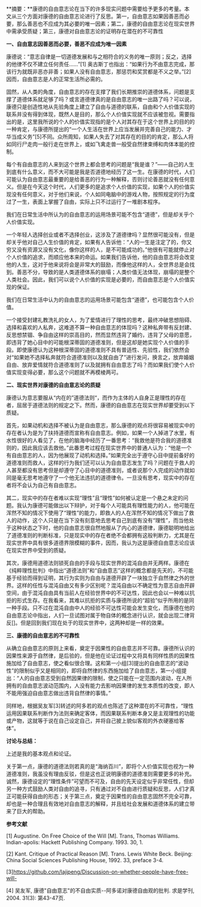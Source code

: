 **摘要：**康德的自由意志论在当下的许多现实问题中需要给予更多的考量。本文从三个方面对康德的自由意志论进行了反思。第一，自由意志如果因善恶而必要，那么善恶也不应成为其必要的唯一因素；第二，康德的自由意志论在现实世界中需承受质疑；第三，康德对自由意志论的证明存在潜在的不可靠性

**一、自由意志因善恶而必要，善恶不应成为唯一因素**

康德说：“意志自律是一切道德发展和与之相符合的义务的唯一原则；反之，选择的他律不仅不建立任何责任……”[1] 奥古斯丁也指出：“如果行为不由意志完成，那该行为就既非恶亦非善；如果人没有自由意志，那惩罚和奖赏都是不义之举。”[2] 因而，自由意志是人的正常生活所必需的。

固然，从人类的角度，自由意志的存在支撑了我们长期推崇的道德体系，问题是支撑了道德体系就足够了吗？或言道德律真的是自由意志的唯一出路了吗？可以说，康德只是创造性地从先验角度上建立了自由与道德的联系，自由和个人价值实现的联系并没有得到体现，既然人是目的，那么个人价值实现就不应该被忽视。需要指出的是，这里我所说的个人的价值实现指的是个人对其存在于这个世界上的目的的一种肯定，与康德所提出的“一个人生活在世界上应当发展并完善自己的能力、才华当成义务”[5]不同。众所周知，如果人失去了对其存在的目的的肯定，那么人将如同行尸走肉一般行走在世界上，或如飞禽走兽一般受自然律束缚和肉体本能的控制。

每个有自由意志的人来到这个世界上都会思考的问题是“我是谁？”——自己的人生到底有什么意义，而不大可能是我是否道德地经历了这一生。在康德的时代，人们可能认为自由意志最重要的是给善恶的行为一种解释，否则讨论善恶就没有任何意义。但是在今天这个时代，人们更多的是追求个人价值的实现，如果个人的价值实现没有任何意义，对于他们来说，个人如同电脑中的游戏人物，按照规定的行为度过了一生，表面上掌握了自由，实际上只不过运行了一堆剧本程序。

我们在日常生活中所认为的自由意志的运用场景可能不包含“道德”，但是却关乎个人价值实现。

一个年轻人选择创业或者不选择创业，这涉及了道德律吗？显然很可能没有，但是却关乎他对自己人生价值的肯定，如果有人告诉他：“人的一生是注定了的，你又穷又没有资源又没有文化，像你这样的人，是不可能成功的。”他很有可能就停止对个人价值的追求，而顺应他本来的命运。如果我们告诉他，他的自由意志将会改变他的人生，这对于他来说将会是非常大的鼓励，而像他这样的人，全世界总是会找到。善恶不分，导致的是人类道德体系的崩塌；人类价值无法体现，崩塌的是整个人类社会。因此，我们可以说个人价值的实现是必要的，而自由意志是个人价值实现的保证。

我们在日常生活中认为的自由意志的运用场景可能包含“道德”，也可能包含个人价值。

一个接受封建礼教洗礼的女人，为了爱情进行了理性的思考，最终冲破思想阻碍、选择和喜欢的人私奔，这难道不算一种自由意志的体现吗？这种私奔带有反封建、反思想禁锢、争自由这样的崇高目的，然而显然违背了婚约，违背了父母的意愿，即违背了她心目中的可能根深蒂固的道德准则，但是这却是她实现个人价值的手段。即使康德认为这种根深蒂固的道德准则不具有普适性、先验性，我们依然会对“如果她不选择私奔就符合道德准则以及就自由了”进行发问，换言之，放弃婚姻自由、放弃爱情就符合道德准则了以及就拥有自由意志了吗？而如果我们使个人价值实现变得必要，那么这个问题就不再模棱两可。

**二、现实世界对康德的自由意志论的质疑**

  康德认为意志要服从“内在的”道德法则“，而作为主体的人自身正是理性的存在者，屈居于道德法则的规定之下。然而，康德的自由意志在现实世界却要受到以下质疑。

首先，如果动机和选择不被认为是自由意志，那么康德的观点将很容易被现实中的存在者认为是为了扶持道德而宣称有自由意志。例如，如果一个人掉进了水里，有水性很好的人看见了，在他的脑海中经历了一番思考：“我救他是符合我的道德准则的，因此我应该去救他。”此番思考过程在现实世界中的普通人认为：“他是一个有自由意志的人，因为他展现了动机和选择。”如果完全出于遵守心目中提前备好的道德准则而救人，这样的行为我们还可以认为自由意志发生了吗？问题在于救人的人甚至都没有思考但是却遵守了心目中的道德准则，或者说那个人完成的动作就如同是毫无思考地遵守了一个他无法违抗的道德律令。一旦没有思考，现实中的存在者将不会认为自己有自由意志。

其二，现实中的存在者难以实现“理性”且“理性”如何被认定是一个悬之未定的问题。我认为康德可能做出以下辩护，对于每个人可能具有理性能力的人，他可能在浑然不知的情况下使用了“理性”的能力，即救人的人在浑然不知的情况下做出了救人的动作，这个人只是在当下没有刻意地去思考自己到底有没有“理性”，而当他处于这种状态之下时，他的自由意志很自然地服从了内心的道德律，康德聪明地给出了道德准则的判断标准，只是现实中的存在者绝不会都拥有这般判断力，尤其是在现实世界中具有很多道德界限模糊的事件，因而，我认为这是康德自由意志论应该在现实世界中受到的质疑。

其次，康德用道德法则锁死自由的手段与现实世界的混沌自由并无两样。康德在《纯粹理性批判》中指出“道德法则”和“自由意志”这样的概念都是先天的，不可能基于经验而得到证明，其行为实则为自由与道德开辟了一块独立于自然律之外的世界。这样的任性与混沌自由又有多少区别呢？混沌自由以不确定性为意志自由开辟空间，由于混沌自由具有当前人在经验世界中的不可达性，因此也会以一种难以抗拒的形式生存。在我看来，其难以抗拒的实质与康德所说的“超验”似乎所用的是同一种手段。只不过在混沌自由中人的经验不可达性可能会发生变化，而康德在他的自由意志论中指出，人们一旦试图对属于物自体的概念进行认识，就会出现二律背反[]。但是回到我们现在处于的现实世界中，这两种却是一样的效果。

**三、康德的自由意志的不可靠性**

从确立自由意志的原则上来看，奠定于因果性的自由意志并不可靠。康德所认识的因果性来源于自然律，是后验的，但是他在论证过程中又将具有同样性质的因果性施加给了自由意志，使之看似很合理。这和第一小组[3]提出的自由意志的“波动性”的限制似乎又是相同的，即将自然律的东西施加给了自由意志，第一小组提出：“人的自由意志受到自然因果律的限制，使之只能在一定范围内波动，在人所拥有的自由意志波动范围内，人没有能力去影响因果律的发生本质性的改变，即人不能用强迫自由意志做出违背自然律的事情。”

同样地，根据吴友军[3]转述的阿多若的观点也陈述了这种潜在的不可靠性，“理性运用因果联系判断作为法则来确定客体，而因果联系判断本身又是主观理性的功能或产物，这就等于说在自己设定自己，并将自己披上貌似客观的外衣硬塞给客体”。

**讨论与总结：**

上述是我的基本观点和论证。

关于第一点，康德的道德法则若真的是“海纳百川”，即将个人价值实现也视为一种道德准则，我虽没有理由反驳，但是这也正说明康德的道德准则需要更多的补充。诚然，康德设定的“理性条件”可望而不可及，自由的先天设定似乎非常任性，但却另一种方式鼓励人类对自由的追寻，只有通过对不自由进行质疑和反思，人们才真正可能获得自由的形态；关于第三点，奠定于因果性的自由意志固然不完全可靠，却也是一种合理且有效地对自由意志的解释，并且给社会发展和道德体系的建立带来了巨大的帮助。

 

 

**参考文献**

[1] Augustine. On Free Choice of the Will [M]. Trans, Thomas Williams. Indian-apolis: Hackett Publishing Company. 1993. 30, 1.

[2] Kant. Critique of Practical Reason [M]. Trans. Lewis White Beck. Beijing: China Social Sciences Publishing House, 1992. 33, preface 3-4.

[3]https://github.com/lajipeng/Discussion-on-whether-people-have-free-will-

[4] 吴友军, 康德\"自由意志\"的不自由实质--阿多诺对康德自由观的批判. 求是学刊, 2004. 31(3): 第43-47页.

 